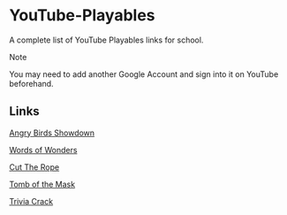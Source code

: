 # YouTube-Playables
A complete list of YouTube Playables links for school.

> [!NOTE]  
> You may need to add another Google Account and sign into it on YouTube beforehand.

## Links

[Angry Birds Showdown](https://www.youtube.com/playables/Ugkxb2gxwOZu9QDqSZymy8YWhn_NJbg2BQXH)

[Words of Wonders](https://www.youtube.com/playables/UgkxPFCtv4YicBUoaAB3qI5p2_k96YzBpj0x)

[Cut The Rope](https://www.youtube.com/playables/Ugkx2d5qQg5_Snq2mIm4BC1tyrHkdS_2daYs)

[Tomb of the Mask](https://www.youtube.com/playables/UgkxKXJt3Dp8gutdeca9P-UpEM3LLaeDffpa)

[Trivia Crack](https://www.youtube.com/playables/UgkxfKri7hfiRMnRbdGkN-SLmF6YjBPnvism)
